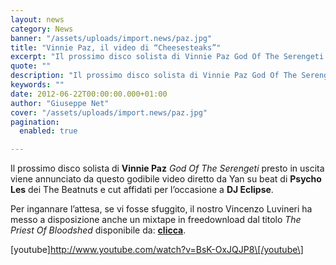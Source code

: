 ```yaml
---
layout: news
category: News
banner: "/assets/uploads/import.news/paz.jpg"
title: "Vinnie Paz, il video di “Cheesesteaks”"
excerpt: "Il prossimo disco solista di Vinnie Paz God Of The Serengeti presto in uscita viene annunciato da questo godibile video diretto da Yan su beat di Psycho Les dei The Beatnuts e cut affidati per l’occasione a DJ Eclipse. Per ingannare l’attesa, se vi fosse sfuggito, il nostro Vincenzo Luvineri ha messo a disposizione anche [&hellip"
quote: ""
description: "Il prossimo disco solista di Vinnie Paz God Of The Serengeti presto in uscita viene annunciato da questo godibile video diretto da Yan su beat di Psycho Les dei The Beatnuts e cut affidati per l’occasione a DJ Eclipse. Per ingannare l’attesa, se vi fosse sfuggito, il nostro Vincenzo Luvineri ha messo a disposizione anche [&hellip"
keywords: ""
date: 2012-06-22T00:00:00.000+01:00
author: "Giuseppe Net"
cover: "/assets/uploads/import.news/paz.jpg"
pagination:
  enabled: true

---
```


Il prossimo disco solista di **Vinnie Paz** _God Of The Serengeti_ presto in uscita viene annunciato da questo godibile video diretto da Yan su beat di   **Psycho Les** dei The Beatnuts e cut affidati per l’occasione a **DJ Eclipse**.

Per ingannare l’attesa, se vi fosse sfuggito, il nostro Vincenzo Luvineri ha messo a disposizione anche un mixtape in freedownload dal titolo _The Priest Of Bloodshed_ disponibile da: [**clicca**](http://www.jmthiphop.com/vinnie-paz-the-priest-of-bloodshed-mixtape/).

\[youtube\]http://www.youtube.com/watch?v=BsK-OxJQJP8\[/youtube\]